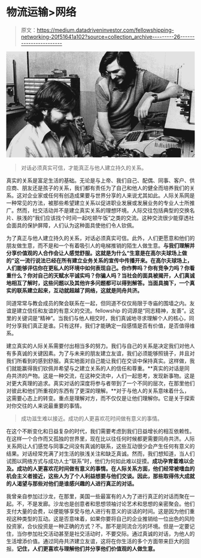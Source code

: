 # 物流运输>网络

> 原文：<https://medium.datadriveninvestor.com/fellowshipping-networking-20f51641a102?source=collection_archive---------26----------------------->

![](img/1a05669a61e417f99328ef85878d93c9.png)

> 对话必须真实可信，才能真正与他人建立持久的关系。

真实的关系是富足生活的基础。无论是与上帝、我们自己、配偶、同事、客户、供应商、朋友还是孩子的关系，我们都有责任为了自己和他人的健全而培养我们的关系。这对企业家或任何有创造成果要与世界分享的人来说尤其如此。人际关系网是一种常见的方法，被那些希望建立关系以促进职业发展或发展业务的专业人士所推广。然而，社交活动并不是建立真实关系的理想环境。人际交往包括典型的交换名片、肤浅的“我们应该找个时间一起吃顿午饭”之类的交流。这种交流很少能穿透社会面具的保护屏障，人们认为这种面具使他们令人钦佩。

为了真正与他人建立持久的关系，对话必须真实可信。此外，人们更愿意和他们的朋友做生意，而不是和一个有着吸引人的电梯推销的陌生人做生意。**与我们理解并分享价值观的人合作会让人感觉舒服。**这就是为什么“生意是在高尔夫球场上做的”这一流行说法已经在所有建立业务关系的宣传中传播开来。在高尔夫球场上，人们能够评估你在更私人的环境中如何表现自己。你作弊吗？你有竞争力吗？你看重什么？你对自己的天赋水平诚实吗？你骗人吗？当社会的面具被揭开，人们真诚地相互了解时，这些问题以及其他许多问题都可以得到解答。当面具摘下，一个真实的联系建立起来，互动就超越了网络，这就是**同舟共济。**

同道常常与教会成员的聚会联系在一起，但同道不仅仅局限于寺庙的围墙之内。友谊是建立信任和友谊的有意义的交流。fellowship 的词源是“同志精神，友善”。这里的关键词是“精神”。当我们与他人相交时，我们真诚地寻求理解个人的核心，同时分享我们真正是谁。只有这样，我们才能确定一段感情是否有价值，是否值得维系。

建立真实的人际关系需要付出相当多的努力。我们与自己的关系是决定我们对他人有多真诚的关键因素。为了与未来的朋友建立友谊，我们必须能够照镜子，并且对我们所看到的感到舒服。真实地面对自己能让我们在交谈中保持真实。这样做，我们就能赢得我们钦佩并希望与之建立关系的人的信任和尊重。**真实的对话是同舟共济的产物。这是一种交流，在这种交流中，人们一起思考，发现新事物。这是对更大真理的追求。真实对话的深度将参与者带到了一个不同的层次，在那里他们对彼此和他们所重视的东西有了更深的理解。**对于与他人的关系意味着什么，这需要心态上的转变。重点是理解对方，而不仅仅是让他们理解你。它是关于探索对你交往的人来说最重要的事情。

> 成功滋生难以接近。成功的人更喜欢花时间做有意义的事情。

在这个不断变化和日益复杂的时代，我们需要考虑到我们日益增长的相互依赖性。在这样一个合作而又孤独的世界里，现在比以往任何时候都更需要同舟共济。人际关系网让人们感觉与同事之间没有真诚的联系，这些互动很少会产生任何有意义的结果。对话经常充满了对生活的肤浅关注和缺乏真诚。然而，我们想知道，当人们试图以网络方式与成功人士“联系”时，他们为何如此难以捉摸。**成功孕育着难以企及。成功的人更喜欢花时间做有意义的事情。在人际关系方面，他们经常被嗜血的机会主义者接近，这些人为了个人利益想要与他们交谈。因此，那些取得伟大成就的人渴望与那些对他们是谁感兴趣的人进行真正的对话。**

我曾亲自参加过沙龙，在那里，美国一些最富有的人为了进行真正的对话而聚在一起。不，不是发廊。沙龙也是创意者和思想领袖讨论艺术和思想的亲密聚会。他们支付大量的会费，以便能够享受与他人进行有意义的谈话的时间。这是因为他们重视这种类型的互动。这是否意味着，如果你要将自己的企业推销给一位出色的风险投资家，合伙投资是一种正确的方式？不。那不是同流合污的环境。但是一定要记住，当你参加社交活动甚至是社交活动时，不要交际。通过真诚的对话，为他人的生活增添价值。通过同舟共济建立友谊，这将在你生活的多个方面带来巨大的回报。**记住，人们更喜欢与理解他们并分享他们价值观的人做生意。**
